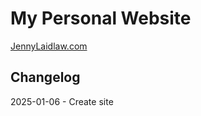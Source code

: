 # My Personal Website

[JennyLaidlaw.com](https://www.jennylaidlaw.com)

## Changelog

2025-01-06 - Create site